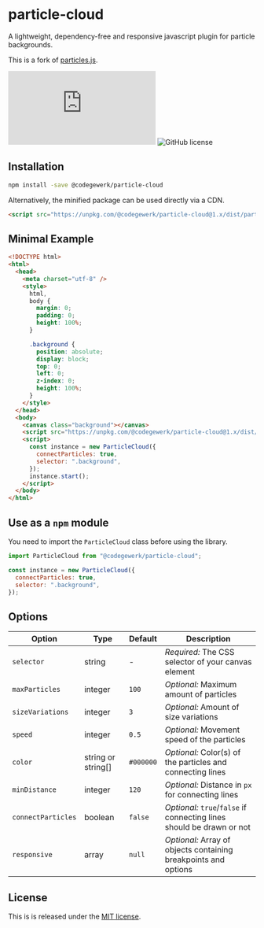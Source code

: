 # particle-cloud

A lightweight, dependency-free and responsive javascript plugin for particle backgrounds.

This is a fork of [particles.js](https://github.com/marcbruederlin/particles.js).

![GitHub file size in bytes](https://img.shields.io/github/size/codegewerk/particle-cloud/dist/particles.min.js)
![GitHub license](https://img.shields.io/github/license/codegewerk/particle-cloud)

## Installation

```bash
npm install -save @codegewerk/particle-cloud
```

Alternatively, the minified package can be used directly via a CDN.

```html
<script src="https://unpkg.com/@codegewerk/particle-cloud@1.x/dist/particles.min.js"></script>
```

## Minimal Example

```html
<!DOCTYPE html>
<html>
  <head>
    <meta charset="utf-8" />
    <style>
      html,
      body {
        margin: 0;
        padding: 0;
        height: 100%;
      }

      .background {
        position: absolute;
        display: block;
        top: 0;
        left: 0;
        z-index: 0;
        height: 100%;
      }
    </style>
  </head>
  <body>
    <canvas class="background"></canvas>
    <script src="https://unpkg.com/@codegewerk/particle-cloud@1.x/dist/particles.min.js"></script>
    <script>
      const instance = new ParticleCloud({
        connectParticles: true,
        selector: ".background",
      });
      instance.start();
    </script>
  </body>
</html>
```

## Use as a `npm` module

You need to import the `ParticleCloud` class before using the library.

```js
import ParticleCloud from "@codegewerk/particle-cloud";

const instance = new ParticleCloud({
  connectParticles: true,
  selector: ".background",
});
```

## Options

| Option             | Type               | Default   | Description                                                           |
| ------------------ | ------------------ | --------- | --------------------------------------------------------------------- |
| `selector`         | string             | -         | _Required:_ The CSS selector of your canvas element                   |
| `maxParticles`     | integer            | `100`     | _Optional:_ Maximum amount of particles                               |
| `sizeVariations`   | integer            | `3`       | _Optional:_ Amount of size variations                                 |
| `speed`            | integer            | `0.5`     | _Optional:_ Movement speed of the particles                           |
| `color`            | string or string[] | `#000000` | _Optional:_ Color(s) of the particles and connecting lines            |
| `minDistance`      | integer            | `120`     | _Optional:_ Distance in `px` for connecting lines                     |
| `connectParticles` | boolean            | `false`   | _Optional:_ `true`/`false` if connecting lines should be drawn or not |
| `responsive`       | array              | `null`    | _Optional:_ Array of objects containing breakpoints and options       |

## License

This is is released under the [MIT license](https://github.com/codegewerk/particle-cloud/blob/master/LICENSE).
